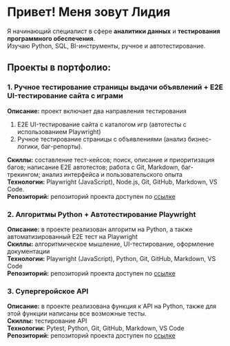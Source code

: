 # Привет! Меня зовут Лидия
Я начинающий специалист в сфере **аналитики данных** и **тестирования программного обеспечения**.  
Изучаю Python, SQL, BI-инструменты, ручное и автотестирование.

## Проекты в портфолио:

### 1. Ручное тестирование страницы выдачи объявлений + E2E UI-тестирование сайта с играми

**Описание:** проект включает два направления тестирования
1. E2E UI-тестирование сайта с каталогом игр (автотесты с использованием Playwright)
2. Ручное тестирование страницы с объявлениями (анализ бизнес-логики, баг-репорты).  

**Скиллы:** составление тест-кейсов; поиск, описание и приоритизация багов; написание E2E автотестов; работа с Git, Markdown, баг-трекингом; анализ интерфейса и пользовательского опыта    
**Технологии:** Playwright (JavaScript), Node.js, Git, GitHub, Markdown, VS Code.  
**Репозиторий:** репозиторий проекта доступен по [ссылке](https://github.com/lidaEYE/avito-QA-trainee-spring-2025/tree/main)

### 2. Алгоритмы Python + Автотестирование Playwright  

**Описание:** в проекте реализован алгоритм на Python, а также автоматизированный E2E тест на Playwright    
**Скиллы:** алгоритмическое мышление, UI-тестирование, оформление документации     
**Технологии:** Playwright (JavaScript), Python, Git, GitHub, Markdown, VS Code     
**Репозиторий:** репозиторий проекта доступен по [ссылке](https://github.com/lidaEYE/cloudcamp-qa-2025)  

### 3. Супергеройское API 

**Описание:** в проекте реализована функция к API на Python, также для этой функции написаны все возможные тесты.    
**Скиллы:** тестирование API     
**Технологии:** Pytest, Python, Git, GitHub, Markdown, VS Code     
**Репозиторий:** репозиторий проекта доступен по [ссылке](https://github.com/lidaEYE/ozon-qa-python-2025)


